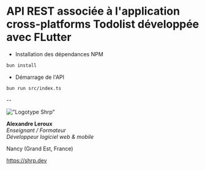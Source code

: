 # API REST associée à l'application cross-platforms Todolist développée avec FLutter

- Installation des dépendances NPM

```bash
bun install
```

- Démarrage de l'API

```bash
bun run src/index.ts
```

--

!["Logotype Shrp"](https://sherpa.one/images/sherpa-logotype.png)

__Alexandre Leroux__  
_Enseignant / Formateur_  
_Développeur logiciel web & mobile_

Nancy (Grand Est, France)

<https://shrp.dev>
